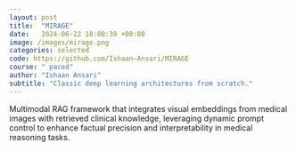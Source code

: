 ```yaml
---
layout: post
title:  "MIRAGE"
date:   2024-06-22 18:08:39 +00:00
image: /images/mirage.png
categories: selected
code: https://github.com/Ishaan-Ansari/MIRAGE
course: " paced"
author: "Ishaan Ansari"
subtitle: "Classic deep learning architectures from scratch."
---
```

Multimodal RAG framework that integrates visual embeddings from medical images with retrieved clinical knowledge, leveraging dynamic prompt control to enhance factual precision and interpretability in medical reasoning tasks.